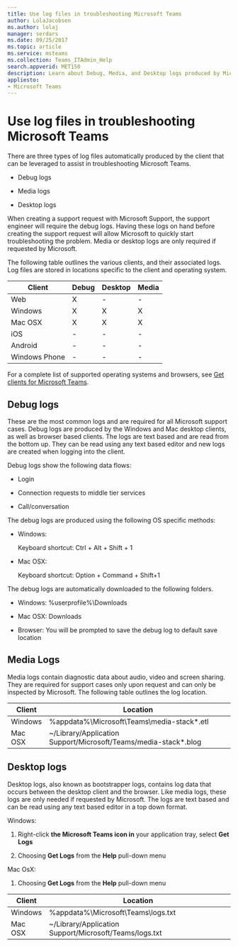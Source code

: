 ```yaml
---
title: Use log files in troubleshooting Microsoft Teams
author: LolaJacobsen
ms.author: lolaj
manager: serdars
ms.date: 09/25/2017
ms.topic: article
ms.service: msteams
ms.collection: Teams_ITAdmin_Help
search.appverid: MET150
description: Learn about Debug, Media, and Desktop logs produced by Microsoft Teams, where they can be found, and how they can help with troubleshooting.
appliesto: 
- Microsoft Teams
---
```


Use log files in troubleshooting Microsoft Teams
=================================================

There are three types of log files automatically produced by the client that can be leveraged to assist in troubleshooting Microsoft Teams.

-   Debug logs

-   Media logs

-   Desktop logs

When creating a support request with Microsoft Support, the support engineer will require the debug logs. Having these logs on hand before creating the support request will allow Microsoft to quickly start troubleshooting the problem. Media or desktop logs are only required if requested by Microsoft.

The following table outlines the various clients, and their associated logs. Log files are stored in locations specific to the client and operating system.


|Client |Debug|Desktop|Media|
|---------|---------|---------|---------|
|Web    |X         |-         |-         |
|Windows     |X         |X         |X         |
|Mac OSX     |X         |X         |X         |
|iOS     |-         |-         |-         |
|Android     |-         |-         |-         |
|Windows Phone     |-         |-         |-         |

For a complete list of supported operating systems and browsers, see [Get clients for Microsoft Teams](get-clients.md).

Debug logs
---------------------------

These are the most common logs and are required for all Microsoft support cases. Debug logs are produced by the Windows and Mac desktop clients, as well as browser based clients. The logs are text based and are read from the bottom up. They can be read using any text based editor and new logs are created when logging into the client.

Debug logs show the following data flows:

-   Login

-   Connection requests to middle tier services

-   Call/conversation

The debug logs are produced using the following OS specific methods:

-   Windows:

      Keyboard shortcut: Ctrl + Alt + Shift + 1

-   Mac OSX:

      Keyboard shortcut: Option + Command + Shift+1

The debug logs are automatically downloaded to the following folders.

-   Windows: %userprofile%\\Downloads

-   Mac OSX: Downloads

-   Browser: You will be prompted to save the debug log to default save location

Media Logs
---------------------------

Media logs contain diagnostic data about audio, video and screen sharing. They are required for support cases only upon request and can only be inspected by Microsoft. The following table outlines the log location.


|Client |Location |
|---------|---------|
|Windows     |%appdata%\Microsoft\Teams\media-stack\*.etl         |
|Mac OSX     |~/Library/Application Support/Microsoft/Teams/media-stack\*.blog         |


Desktop logs
---------------------

Desktop logs, also known as bootstrapper logs, contains log data that occurs between the desktop client and the browser. Like media logs, these logs are only needed if requested by Microsoft. The logs are text based and can be read using any text based editor in a top down format.

Windows:

  1.  Right-click **the Microsoft Teams icon in** your application tray, select **Get Logs**

  2.  Choosing **Get Logs** from the **Help** pull-down menu

Mac OsX:

1.  Choosing **Get Logs** from the **Help** pull-down menu

|Client |Location |
|---------|---------|
|Windows     |%appdata%\Microsoft\Teams\logs.txt         |
|Mac OSX     |~/Library/Application Support/Microsoft/Teams/logs.txt         |
